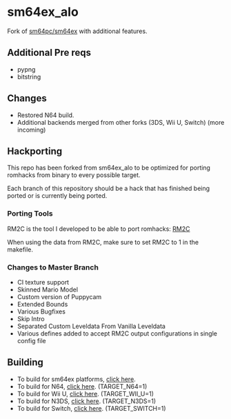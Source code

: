 # sm64ex_alo
Fork of [sm64pc/sm64ex](https://github.com/sm64pc/sm64ex/tree/nightly) with additional features. 

## Additional Pre reqs

 * pypng
 * bitstring

## Changes
 * Restored N64 build.
 * Additional backends merged from other forks (3DS, Wii U, Switch) (more incoming)

## Hackporting

This repo has been forked from sm64ex_alo to be optimized for porting romhacks from binary to every possible target.

Each branch of this repository should be a hack that has finished being ported or is currently being ported.

### Porting Tools

RM2C is the tool I developed to be able to port romhacks: [RM2C](https://gitlab.com/scuttlebugraiser/rom-manger-2-c)

When using the data from RM2C, make sure to set RM2C to 1 in the makefile.

### Changes to Master Branch

 * CI texture support
 * Skinned Mario Model
 * Custom version of Puppycam
 * Extended Bounds
 * Various Bugfixes
 * Skip Intro
 * Separated Custom Leveldata From Vanilla Leveldata
 * Various defines added to accept RM2C output configurations in single config file

## Building
 * To build for sm64ex platforms, [click here](https://github.com/sm64pc/sm64ex/blob/nightly/README.md).
 * To build for N64, [click here](https://github.com/n64decomp/sm64/blob/master/README.md). (TARGET_N64=1)
 * To build for Wii U, [click here](https://github.com/aboood40091/sm64-port/blob/master/README.md). (TARGET_WII_U=1)
 * To build for N3DS, [click here](https://github.com/sm64-port/sm64_3ds/blob/master/README.md). (TARGET_N3DS=1)
 * To build for Switch, [click here](https://github.com/fgsfdsfgs/sm64ex/blob/switch/README.md). (TARGET_SWITCH=1)
